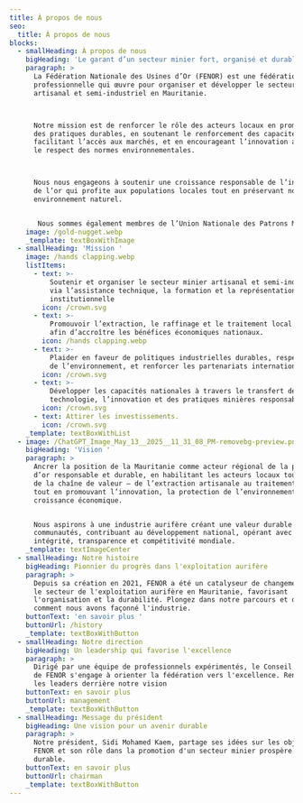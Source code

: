 ```yaml
---
title: À propos de nous
seo:
  title: À propos de nous
blocks:
  - smallHeading: À propos de nous
    bigHeading: 'Le garant d’un secteur minier fort, organisé et durable'
    paragraph: >
      La Fédération Nationale des Usines d’Or (FENOR) est une fédération
      professionnelle qui œuvre pour organiser et développer le secteur minier
      artisanal et semi-industriel en Mauritanie.



      Notre mission est de renforcer le rôle des acteurs locaux en promouvant
      des pratiques durables, en soutenant le renforcement des capacités, en
      facilitant l’accès aux marchés, et en encourageant l’innovation ainsi que
      le respect des normes environnementales.



      Nous nous engageons à soutenir une croissance responsable de l’industrie
      de l’or qui profite aux populations locales tout en préservant notre
      environnement naturel.


       Nous sommes également membres de l’Union Nationale des Patrons Mauritaniens (UNPM), ce qui renforce notre rôle en tant qu’acteur clé dans le paysage économique national et représentant engagé du secteur privé.
    image: /gold-nugget.webp
    _template: textBoxWithImage
  - smallHeading: 'Mission '
    image: /hands clapping.webp
    listItems:
      - text: >-
          Soutenir et organiser le secteur minier artisanal et semi-industriel
          via l’assistance technique, la formation et la représentation
          institutionnelle
        icon: /crown.svg
      - text: >-
          Promouvoir l’extraction, le raffinage et le traitement local de l’or
          afin d’accroître les bénéfices économiques nationaux.
        icon: /hands clapping.webp
      - text: >-
          Plaider en faveur de politiques industrielles durables, respectueuses
          de l’environnement, et renforcer les partenariats internationaux.
        icon: /crown.svg
      - text: >-
          Développer les capacités nationales à travers le transfert de
          technologie, l’innovation et des pratiques minières responsables.
        icon: /crown.svg
      - text: Attirer les investissements.
        icon: /crown.svg
    _template: textBoxWithList
  - image: /ChatGPT_Image_May_13__2025__11_31_08_PM-removebg-preview.png
    bigHeading: 'Vision '
    paragraph: >
      Ancrer la position de la Mauritanie comme acteur régional de la production
      d’or responsable et durable, en habilitant les acteurs locaux tout au long
      de la chaîne de valeur – de l’extraction artisanale au traitement avancé –
      tout en promouvant l’innovation, la protection de l’environnement et la
      croissance économique.


      Nous aspirons à une industrie aurifère créant une valeur durable pour les
      communautés, contribuant au développement national, opérant avec
      intégrité, transparence et compétitivité mondiale.
    _template: textImageCenter
  - smallHeading: Notre histoire
    bigHeading: Pionnier du progrès dans l'exploitation aurifère
    paragraph: >
      Depuis sa création en 2021, FENOR a été un catalyseur de changement dans
      le secteur de l'exploitation aurifère en Mauritanie, favorisant
      l'organisation et la durabilité. Plongez dans notre parcours et découvrez
      comment nous avons façonné l'industrie.
    buttonText: 'en savoir plus '
    buttonUrl: /history
    _template: textBoxWithButton
  - smallHeading: Notre direction
    bigHeading: Un leadership qui favorise l'excellence
    paragraph: >
      Dirigé par une équipe de professionnels expérimentés, le Conseil exécutif
      de FENOR s'engage à orienter la fédération vers l'excellence. Rencontrez
      les leaders derrière notre vision
    buttonText: en savoir plus
    buttonUrl: management
    _template: textBoxWithButton
  - smallHeading: Message du président
    bigHeading: Une vision pour un avenir durable
    paragraph: >
      Notre président, Sidi Mohamed Kaem, partage ses idées sur les objectifs de
      FENOR et son rôle dans la promotion d'un secteur minier prospère et
      durable.
    buttonText: en savoir plus
    buttonUrl: chairman
    _template: textBoxWithButton
---
```


